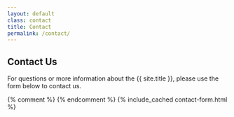 ```yaml
---
layout: default
class: contact
title: Contact
permalink: /contact/
---
```


## Contact Us

<p>For questions or more information about the {{ site.title }}, please use the form below to contact us.</p>

{% comment %}
{% endcomment %}
{% include_cached contact-form.html %}


<!-- <iframe src="https://docs.google.com/forms/d/e/1FAIpQLSf6a1zAQDq6Rd7znuJG_fgdtdoF-dxltpZiHddwiYlyM1Z0mQ/viewform?embedded=true" width="640" height="1041" frameborder="0" marginheight="0" marginwidth="0">Loading…</iframe> -->

<!-- <form action="https://docs.google.com/forms/d/e/1FAIpQLSf6a1zAQDq6Rd7znuJG_fgdtdoF-dxltpZiHddwiYlyM1Z0mQ/formResponse?embedded=true" target="_self" method="POST" id="mG61Hd"> -->

